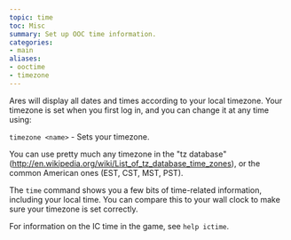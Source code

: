 ```yaml
---
topic: time
toc: Misc
summary: Set up OOC time information.
categories:
- main
aliases:
- ooctime
- timezone
---
```

Ares will display all dates and times according to your local timezone.  Your timezone is set when you first log in, and you can change it at any time using:

`timezone <name>` - Sets your timezone.
    
You can use pretty much any timezone in the "tz database" (http://en.wikipedia.org/wiki/List_of_tz_database_time_zones), or the common American ones (EST, CST, MST, PST).

The `time` command shows you a few bits of time-related information, including your local time.  You can compare this to your wall clock to make sure your timezone is set correctly.

For information on the IC time in the game, see `help ictime`.
